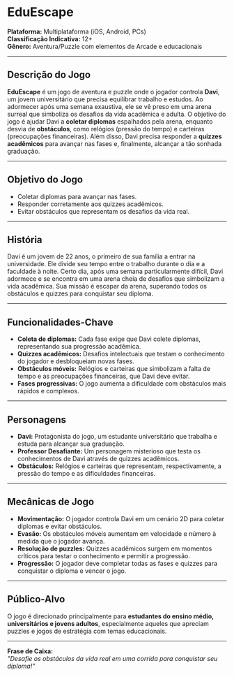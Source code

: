 # EduEscape

**Plataforma:** Multiplataforma (iOS, Android, PCs)  
**Classificação Indicativa:** 12+  
**Gênero:** Aventura/Puzzle com elementos de Arcade e educacionais

---

## Descrição do Jogo

**EduEscape** é um jogo de aventura e puzzle onde o jogador controla **Davi**, um jovem universitário que precisa equilibrar trabalho e estudos. Ao adormecer após uma semana exaustiva, ele se vê preso em uma arena surreal que simboliza os desafios da vida acadêmica e adulta. O objetivo do jogo é ajudar Davi a **coletar diplomas** espalhados pela arena, enquanto desvia de **obstáculos**, como relógios (pressão do tempo) e carteiras (preocupações financeiras). Além disso, Davi precisa responder a **quizzes acadêmicos** para avançar nas fases e, finalmente, alcançar a tão sonhada graduação.

---

## Objetivo do Jogo

- Coletar diplomas para avançar nas fases.
- Responder corretamente aos quizzes acadêmicos.
- Evitar obstáculos que representam os desafios da vida real.

---

## História

Davi é um jovem de 22 anos, o primeiro de sua família a entrar na universidade. Ele divide seu tempo entre o trabalho durante o dia e a faculdade à noite. Certo dia, após uma semana particularmente difícil, Davi adormece e se encontra em uma arena cheia de desafios que simbolizam a vida acadêmica. Sua missão é escapar da arena, superando todos os obstáculos e quizzes para conquistar seu diploma.

---

## Funcionalidades-Chave

- **Coleta de diplomas:** Cada fase exige que Davi colete diplomas, representando sua progressão acadêmica.
- **Quizzes acadêmicos:** Desafios intelectuais que testam o conhecimento do jogador e desbloqueiam novas fases.
- **Obstáculos móveis:** Relógios e carteiras que simbolizam a falta de tempo e as preocupações financeiras, que Davi deve evitar.
- **Fases progressivas:** O jogo aumenta a dificuldade com obstáculos mais rápidos e complexos.

---

## Personagens

- **Davi:** Protagonista do jogo, um estudante universitário que trabalha e estuda para alcançar sua graduação.
- **Professor Desafiante:** Um personagem misterioso que testa os conhecimentos de Davi através de quizzes acadêmicos.
- **Obstáculos:** Relógios e carteiras que representam, respectivamente, a pressão do tempo e as dificuldades financeiras.

---

## Mecânicas de Jogo

- **Movimentação:** O jogador controla Davi em um cenário 2D para coletar diplomas e evitar obstáculos.
- **Evasão:** Os obstáculos móveis aumentam em velocidade e número à medida que o jogador avança.
- **Resolução de puzzles:** Quizzes acadêmicos surgem em momentos críticos para testar o conhecimento e permitir a progressão.
- **Progressão:** O jogador deve completar todas as fases e quizzes para conquistar o diploma e vencer o jogo.

---

## Público-Alvo

O jogo é direcionado principalmente para **estudantes do ensino médio, universitários e jovens adultos**, especialmente aqueles que apreciam puzzles e jogos de estratégia com temas educacionais.

---

**Frase de Caixa:**  
*"Desafie os obstáculos da vida real em uma corrida para conquistar seu diploma!"*

